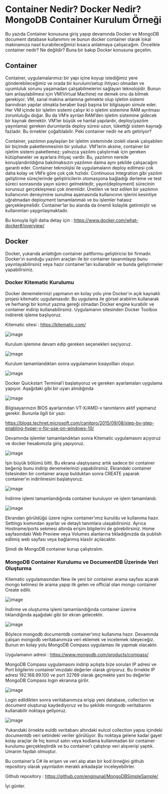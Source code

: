 # Container Nedir? Docker Nedir? MongoDB Container Kurulum Örneği


Bu yazıda Container konusuna giriş yapıp devamında Docker ve MongoDB document database kullanımını ve bunun docker container olarak lokal makinamıza nasıl kurabileceğimizi kısaca anlatmaya çalışacağım. Öncelikle container nedir? Ne değildir? Buna bir bakıp Docker konusuna geçelim.

## Container


Container, uygulamalarımızı bir yapı içine koyup istediğimiz yere gönderebileceğimiz ve orada bir kurulum/setup ihtiyacı olmadan ve uyumluluk sorunu yaşamadan çalışabilmelerini sağlayan teknolojidir. Bunun tam anlaşılabilmesi için VM(Virtual Machine) ne demek onu da bilmek gerekiyor. VM, sanal makina anlamına gelmekte olup işletim sistemi barındıran yapılar olmakla beraber başlı başına bir bilgisayarı simule eder. Her VM içinde bir işletim sistemi çalışır ki o işletim sistemine RAM ayrılması zorunluluğu doğar. Bu da VM’e ayrılan RAM’den işletim sistemine gidecek bir kaynak demektir.
VM’ler büyük ve hantal yapılardır, deploy(yazılım yayınlama) gereken durumlarda deploy süresi uzun, tükettiği sistem kaynağı fazladır. Bu örnekler çoğaltılabilir. Peki container nedir ne artı getiriyor?

Container, yazılımın paylaşılan bir işletim sisteminde izoleli olarak çalışabilen bir biçimde paketlenmesinin bir yoludur. VM'lerin aksine, container bir işletim sistemi paketlemez; yalnızca yazılımı çalıştırmak için gereken kütüphaneler ve ayarlara ihtiyaç vardır. Bu, yazılımın nerede konuşlandırıldığına bakılmaksızın yazılımın daima aynı şekilde çalışacağını garanti eder.
Container teknolojisi ile uygulamaların deploy edilmesi çok daha kolay ve VM’e göre çok çok hızlıdır. Continuous Integration gibi yazılım geliştirme süreçlerinde geliştiricilerin otomasyona bağladığı derleme ve test süreci sonrasında yayın süreci gelmektedir, yayın(deployment) sürecinin sorunsuz gerçekleşmesi çok önemlidir. Üretilen ve test edilen bir yazılımın kullanıcının deneyimine sunulma aşamasında kullanıcının işlerini kesintiye uğratmadan deployment tamamlanmalı ve bu işlemler hatasız gerçekleşmelidir. Container’lar bu alanda da önemli kolaylık getirmiştir ve kullanımları yaygınlaşmaktadır.

Bu konuyla ilgili daha detay için : https://www.docker.com/what-docker#/overview/


## Docker


Docker, yukarıda anlattığım container paltformu geliştiricisi bir firmadır. Docker’ın sunduğu yazılım araçları ile bir container tasarımlayıp bunu yayınlayabilirsiniz veya hazır container’ları kullanabilir ve bunda geliştirmeler yapabilirsiniz.

### Docker Kitematic Kurulumu


Docker denemelerinizi yapmanın en kolay yolu yine Docker’ın açık kaynaklı projesi kitematic uygulamasıdır. Bu uygulama ile görsel arabirim kullanarak ve herhangi bir komut yazma gereği olmadan Docker engine kurabilir ve container indirip kullanabilirsiniz. Uygulamanın sitesinden Docker Toolbox indirerek işleme başlıyoruz.

Kitematic sitesi : https://kitematic.com/

![image](https://3.bp.blogspot.com/-rf9t0pMDjXo/WdzjPhwu3iI/AAAAAAAAAZ4/sKRrkV79o34yYxn1d2AhHnshCouVFxXowCK4BGAYYCw/s1600/1.jpg)



Kurulum işlemine devam edip gereken seçenekleri seçiyoruz.


![image](https://1.bp.blogspot.com/-Z8fFevYp3j4/WdzjU6FnljI/AAAAAAAAAaA/VUE5SwFBYGIMIn_xayNINrd6rawmpfKiQCK4BGAYYCw/s1600/2.jpg)


Kurulum tamamlandıktan sonra uygulamanın kısayollları oluşur.


![image](https://1.bp.blogspot.com/-MHUSflZKaGk/WdzjX4abp0I/AAAAAAAAAaI/h3VAkG3pescQjnhHahPBcXSWTeSPF0PKgCK4BGAYYCw/s1600/3.jpg)



Docker Quickstart Terminal’i başlatıyoruz ve gereken ayarlamaları uygulama yapıyor. Aşağıdaki gibi bir uyarı alındığında


![image](https://2.bp.blogspot.com/-o3ZsMST3fVM/Wdzjb7wQgmI/AAAAAAAAAaQ/U9HnJ8C-htYnwS36AjHshu-xwP4SxeVXACK4BGAYYCw/s1600/4.jpg)



Bilgisayarınızın BIOS ayarlarından VT-X/AMD-v tanımlarını aktif yapmanız gerekir.
Bununla ilgili bir yazı:

https://blogs.technet.microsoft.com/canitpro/2015/09/08/step-by-step-enabling-hyper-v-for-use-on-windows-10/


Devamında işlemler tamamlandıktan sonra Kitematic uygulamasını açıyoruz ve docker hesabımızla giriş yapıyoruz.


![image](https://4.bp.blogspot.com/-0fniXhZNHJI/Wdzjjolf2aI/AAAAAAAAAaY/NgXMa_9DHlQx1AQ0ugUmOteqnFuG6jYrwCK4BGAYYCw/s1600/6.jpg)



İşin büyük bölümü bitti. Bu ekrana ulaştıysanız artık sadece bir container beğenip bunu indirip denemelerinizi yapabilirsiniz. Ekrandaki container listesinden bir container arayıp bulduktan sonra CREATE yaparak container’ın indirilmesini başlatıyoruz.


![image](https://1.bp.blogspot.com/-tZoQY8YIF9w/WdzjmlSMqpI/AAAAAAAAAag/JZ2iXSUQZiY3vQgRJoOeFeKUXSCNRRnWACK4BGAYYCw/s1600/7.jpg)



İndirme işlemi tamamlandığında container kuruluyor ve işlem tamamlandı.


![image](https://3.bp.blogspot.com/-JxFV9PxQ0-s/WdzjpAekyoI/AAAAAAAAAao/o8-IrWxWBk0WNW_miuGq3bsRRrmmthY-QCK4BGAYYCw/s1600/8.jpg)



Ekrandan görüldüğü üzere nginx container’ımız kuruldu ve kullanıma hazır. Settings kısmından ayarlar ve detaylı tanımlara ulaşabilirsiniz. Ayrıca Hostname/ports sekmesi altında erişim bilgilerini de görebilirsiniz. Home sayfasındaki Web Preview veya Volumes alanlarına tıkladığınızda da publish edilmiş web sayfası veya bağlanmış klasör açılacaktır.

Şimdi de MongoDB container kurup çalıştıralım.


### MongoDB Container Kurulumu ve DocumentDB Üzerinde Veri Oluşturma


Kitematic uygulamasından New ile yeni bir container arama sayfası açarak mongo kelimesi ile arama yapıp ilk gelen ve official olan mongo container Create edilir.


![image](https://2.bp.blogspot.com/-3lyXF6ZPRRc/WdzjusBhdUI/AAAAAAAAAaw/s_w_i46dj0wPpmiD5bk59JXoGuwawPXewCK4BGAYYCw/s1600/9.jpg)



İndirme ve oluşturma işlemi tamamlandığında container üzerine tıklandığında aşağıdaki gibi bir ekran gelecektir.


![image](https://3.bp.blogspot.com/-MJZINV3rZTA/Wdzjy4yFyxI/AAAAAAAAAa4/aLkB8b-9fSIg_zLnRT6kvFqn18kYOWk5wCK4BGAYYCw/s1600/10.jpg)



Böylece mongodb documentdb container’ımız kullanıma hazır. Devamında çalışan mongodb veritabanımıza veri eklemek ve incelemek isteyeceğiz.
Bunun en kolay yolu MongoDB Compass uygulaması ile yapmak olacaktır.

Uygulamanın adresi : https://www.mongodb.com/products/compass/

MongoDB Compass uygulamasını indirip açılışta bize sorulan IP adresi ve Port bilgilerini container’ımızdaki değerler olarak giriyoruz. Bu örnekte IP adresi 192.168.99.100 ve port 32769 olarak geçmekte yani bu değerler MongoDB Compass login ekranına girilir.


![image](https://1.bp.blogspot.com/-xvQYi6VEoM0/Wdzj1xSPohI/AAAAAAAAAbA/YJm_T2rBeEYGzrHYD8_htvuzm2TqNTdngCK4BGAYYCw/s1600/11.jpg)



Login edildikten sonra veritabanımıza erişip yeni database, collection ve document oluşturup kaydediyoruz ve bu şekilde mongodb veritabanını kullanabilir noktaya geliyoruz.


![image](https://4.bp.blogspot.com/-3vfbgFHdlhs/Wdzj44KyGfI/AAAAAAAAAbI/FNO7w-c7Y6AUPDqNdLRZmMcw_9MPW5CmwCK4BGAYYCw/s1600/12.jpg)



Yukarıdaki örnekte euldb veritabanı altındaki eulcol collection yapısı içindeki documentdb veri setindeki veriler görülüyor.
Bu noktaya gelene kadar gayet kolay araçlar ile hiç komut satırı veya kodlama kullanmadan bir container kurulumu gerçekleştirdik ve bu container’ı çalıştırıp veri alışverişi yaptık. Umarım faydalı olmuştur.

Bu container’a C# ile erişen ve veri alıp atan bir kod örneğini github repository olarak yayınladım meraklı arkadaşlar inceleyebilirler.


Github repository : https://github.com/enginunal/MongoDBSimpleSample/



İyi günler.
